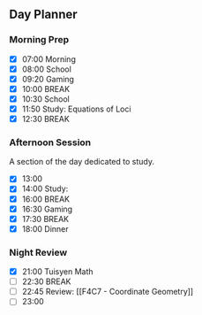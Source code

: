 ## Day Planner
### Morning Prep

- [x] 07:00 Morning
- [x] 08:00 School
- [x] 09:20 Gaming
- [x] 10:00 BREAK
- [x] 10:30 School
- [x] 11:50 Study: Equations of Loci
- [x] 12:30 BREAK

### Afternoon Session

A section of the day dedicated to study.

- [x] 13:00
- [x] 14:00 Study:
- [x] 16:00 BREAK
- [x] 16:30 Gaming
- [x] 17:30 BREAK
- [x] 18:00 Dinner

### Night Review

- [x] 21:00 Tuisyen Math
- [ ] 22:30 BREAK
- [ ] 22:45 Review: [[F4C7 - Coordinate Geometry]]
- [ ] 23:00 